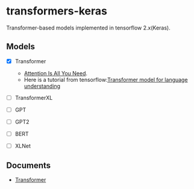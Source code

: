 # transformers-keras

Transformer-based models implemented in tensorflow 2.x(Keras).

## Models

- [x] Transformer
    * [Attention Is All You Need](https://arxiv.org/abs/1706.03762). 
    * Here is a tutorial from tensorflow:[Transformer model for language understanding](https://www.tensorflow.org/beta/tutorials/text/transformer)
- [ ] TransformerXL
- [ ] GPT
- [ ] GPT2
- [ ] BERT
- [ ] XLNet


## Documents

* [Transformer](doc/tramsformer.md)
